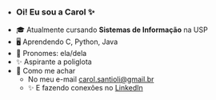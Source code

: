 - ### Oi! Eu sou a Carol ✨ 
- 🎓 Atualmente cursando **Sistemas de Informação** na USP
- 🖥️ Aprendendo C, Python, Java
- 🌷 Pronomes: ela/dela
- ✨ Aspirante a poliglota
- 🩷 Como me achar  
  - No meu e-mail carol.santioli@gmail.br
  - ✨ E fazendo conexões no [LinkedIn](https://linkedin.com/in/caroline-santiago-166a98228)

<!---
carolisanti/carolisanti is a ✨ special ✨ repository because its `README.md` (this file) appears on your GitHub profile.
You can click the Preview link to take a look at your changes.
--->
